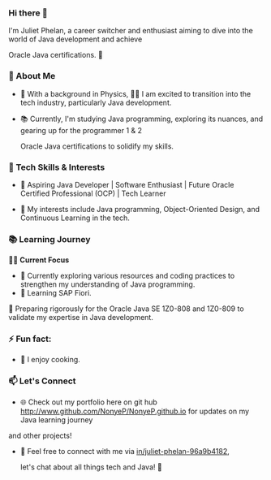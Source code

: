### Hi there 👋



I'm Juliet Phelan, a career switcher and enthusiast aiming to dive into the world of Java development and achieve

Oracle Java certifications. 🚀

### 🌱 About Me

- 🔭 With a background in Physics, 👩‍💻 I am excited to transition into the tech industry, particularly Java development.

- 📚 Currently, I'm studying Java programming, exploring its nuances, and gearing up for the programmer 1 & 2

   Oracle Java certifications to solidify my skills.

### 🔭 Tech Skills & Interests

- 🧰 Aspiring Java Developer | Software Enthusiast | Future Oracle Certified Professional (OCP) | Tech Learner

- 🎯 My interests include Java programming, Object-Oriented Design, and Continuous Learning in the tech.

### 📚 Learning Journey

👨‍💻 **Current Focus**  

 - 🌱 Currently exploring various resources and coding practices to strengthen my understanding of Java programming.
 - 🌱 Learning SAP Fiori.


📝 Preparing rigorously for the Oracle Java SE 1Z0-808 and 1Z0-809 to validate my expertise in Java development.

### ⚡ Fun fact: 
- 🍳 I enjoy cooking.

### 📫 Let's Connect

- 🌐 Check out my portfolio here on git hub http://www.github.com/NonyeP/NonyeP.github.io for updates on my Java learning journey

 and other projects!

- 📧 Feel free to connect with me via [in/juliet-phelan-96a9b4182](https://www.linkedin.com/in/juliet-phelan-96a9b4182),

   let's chat about all things tech and Java! 🤝

